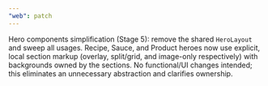 ```yaml
---
"web": patch
---
```


Hero components simplification (Stage 5): remove the shared `HeroLayout` and sweep all usages. Recipe, Sauce, and Product heroes now use explicit, local section markup (overlay, split/grid, and image-only respectively) with backgrounds owned by the sections. No functional/UI changes intended; this eliminates an unnecessary abstraction and clarifies ownership.
